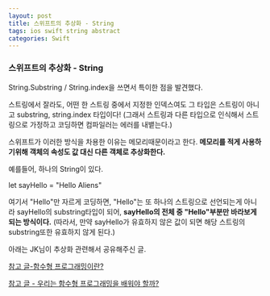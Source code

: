 ```yaml
---
layout: post
title: 스위프트의 추상화 - String
tags: ios swift string abstract
categories: Swift
---
```


### 스위프트의 추상화 - String

String.Substring / String.index을 쓰면서 특이한 점을 발견했다.

스트링에서 잘라도, 어떤 한 스트링 중에서 지정한 인덱스여도 그 타입은 스트링이 아니고 substring, string.index 타입이다! (그래서 스트링과 다른 타입으로 인식해서 스트링으로 가정하고 코딩하면 컴파일러는 에러를 내뱉는다.)

스위프트가 이러한 방식을 차용한 이유는 메모리때문이라고 한다. **메모리를 적게 사용하기위해 객체의 속성도 값 대신 다른 객체로 추상화한다.** 



예를들어, 하나의 String이 있다.

let sayHello = "Hello Aliens"

여기서 "Hello"만 자르게 코딩하면, "Hello"는 또 하나의 스트링으로 선언되는게 아니라 sayHello의 substring타입이 되어, **sayHello의 전체 중 "Hello"부분만 바라보게 되는 방식이다.** (따라서, 만약 sayHello가 유효하지 않은 값이 되면 해당 스트링의 substring또한 유효하지 않게 된다.)



아래는 JK님이 추상화 관련해서 공유해주신 글.

[참고 글-함수형 프로그래밍이란?](https://medium.com/@lazysoul/%ED%95%A8%EC%88%98%ED%98%95-%ED%94%84%EB%A1%9C%EA%B7%B8%EB%9E%98%EB%B0%8D%EC%9D%B4%EB%9E%80-d881230f2a5e)

[참고 글 - 우리는 함수형 프로그래밍을 배워야 할까?](https://slipp.net/questions/170)

### 
